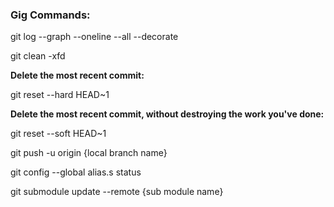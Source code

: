 <h3>Gig Commands:</h3>

git log --graph --oneline --all --decorate

git clean -xfd

<b>Delete the most recent commit:</b>

git reset --hard HEAD~1

<b>Delete the most recent commit, without destroying the work you've done:</b>

git reset --soft HEAD~1

git push -u origin {local branch name}

git config --global alias.s status

git submodule update --remote {sub module name}



